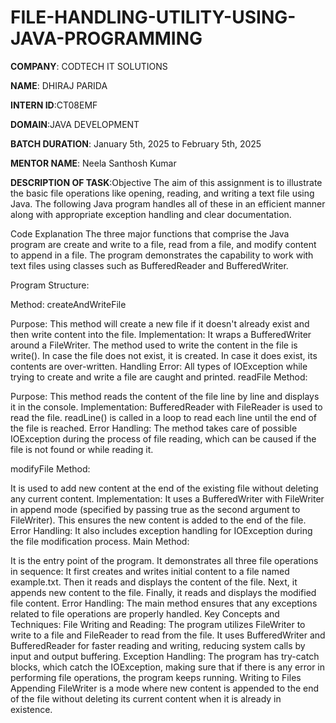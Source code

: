 # FILE-HANDLING-UTILITY-USING-JAVA-PROGRAMMING

**COMPANY**: CODTECH IT SOLUTIONS

**NAME**: DHIRAJ PARIDA

**INTERN ID**:CT08EMF

**DOMAIN**:JAVA DEVELOPMENT

**BATCH DURATION**: January 5th, 2025 to February 5th, 2025

**MENTOR NAME**: Neela Santhosh Kumar 

**DESCRIPTION OF TASK**:Objective
The aim of this assignment is to illustrate the basic file operations like opening, reading, and writing a text file using Java. The following Java program handles all of these in an efficient manner along with appropriate exception handling and clear documentation.

Code Explanation
The three major functions that comprise the Java program are create and write to a file, read from a file, and modify content to append in a file. The program demonstrates the capability to work with text files using classes such as BufferedReader and BufferedWriter.

Program Structure:

Method: createAndWriteFile

Purpose: This method will create a new file if it doesn't already exist and then write content into the file.
Implementation: It wraps a BufferedWriter around a FileWriter. The method used to write the content in the file is write(). In case the file does not exist, it is created. In case it does exist, its contents are over-written.
Handling Error: All types of IOException while trying to create and write a file are caught and printed. 
readFile Method:

Purpose: This method reads the content of the file line by line and displays it in the console.
Implementation: BufferedReader with FileReader is used to read the file. readLine() is called in a loop to read each line until the end of the file is reached.
Error Handling: The method takes care of possible IOException during the process of file reading, which can be caused if the file is not found or while reading it.

modifyFile Method:

It is used to add new content at the end of the existing file without deleting any current content.
Implementation: It uses a BufferedWriter with FileWriter in append mode (specified by passing true as the second argument to FileWriter). This ensures the new content is added to the end of the file.
Error Handling: It also includes exception handling for IOException during the file modification process.
Main Method:

It is the entry point of the program. It demonstrates all three file operations in sequence:
It first creates and writes initial content to a file named example.txt.
Then it reads and displays the content of the file.
Next, it appends new content to the file.
Finally, it reads and displays the modified file content.
Error Handling: The main method ensures that any exceptions related to file operations are properly handled.
Key Concepts and Techniques:
File Writing and Reading:
The program utilizes FileWriter to write to a file and FileReader to read from the file.
It uses BufferedWriter and BufferedReader for faster reading and writing, reducing system calls by input and output buffering.
Exception Handling:
The program has try-catch blocks, which catch the IOException, making sure that if there is any error in performing file operations, the program keeps running.
Writing to Files Appending
FileWriter is a mode where new content is appended to the end of the file without deleting its current content when it is already in existence.
